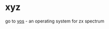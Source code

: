 # xyz

go to
[yos](https://github.com/tstih/xyz/tree/main/yos) - an operating system for zx spectrum